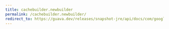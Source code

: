 ```yaml
---
title: cachebuilder.newbuilder
permalink: /cachebuilder.newbuilder/
redirect_to: https://guava.dev/releases/snapshot-jre/api/docs/com/google/common/cache/CacheBuilder.html#newBuilder--
---
```

